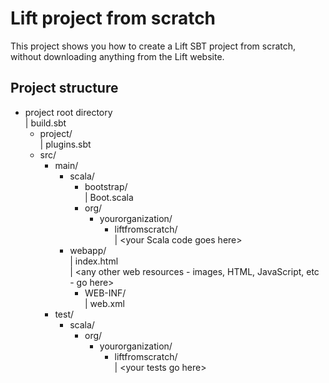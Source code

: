 # Lift project from scratch

This project shows you how to create a Lift SBT project from scratch, without downloading anything from the Lift website.

## Project structure
* project root directory  
  | build.sbt
  - project/  
    | plugins.sbt
  - src/
    - main/
      - scala/
        - bootstrap/  
          | Boot.scala
        - org/
          - yourorganization/
            - liftfromscratch/  
              | &lt;your Scala code goes here>
      - webapp/  
        | index.html  
        | &lt;any other web resources - images, HTML, JavaScript, etc - go here>
        - WEB-INF/  
          | web.xml
    - test/
      - scala/
        - org/
          - yourorganization/
            - liftfromscratch/  
              | &lt;your tests go here>
